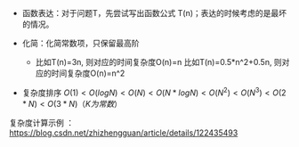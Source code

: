 - 函数表达：对于问题T，先尝试写出函数公式 T(n)；表达的时候考虑的是最坏的情况。
- 化简：化简常数项，只保留最高阶
  - 比如T(n)=3n, 则对应的时间复杂度O(n)=n
       比如T(n)=0.5*n^2+0.5n, 则对应的时间复杂度O(n)=n^2
 
- 复杂度排序
$O(1) < O(logN) < O(N) < O (N*logN ) < O (N^2 ) < O (N^3 ) < O ( 2*N ) < O (3*N )（K为常数）$

复杂度计算示例 ： https://blog.csdn.net/zhizhengguan/article/details/122435493
